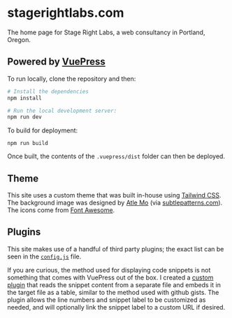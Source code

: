 # stagerightlabs.com

The home page for Stage Right Labs, a web consultancy in Portland, Oregon.

## Powered by [VuePress](https://vuepress.vuejs.org/)

To run locally, clone the repository and then:

```sh
# Install the dependencies
npm install

# Run the local development server:
npm run dev
```

To build for deployment:

```
npm run build
```

Once built, the contents of the `.vuepress/dist` folder can then be deployed.

## Theme

This site uses a custom theme that was built in-house using [Tailwind CSS](https://tailwindcss.com/).  The background image was designed by [Atle Mo](http://atlemo.dribbble.com/) (via [subtlepatterns.com](subtlepatterns.com)). The icons come from [Font Awesome](fontawesome.com).

## Plugins

This site makes use of a handful of third party plugins; the exact list can be seen in the [`config.js`](https://github.com/stagerightlabs/stagerightlabs.com/blob/dev/content/.vuepress/config.js#L31) file.

If you are curious, the method used for displaying code snippets is not something that comes with VuePress out of the box.  I created a [custom plugin](https://github.com/stagerightlabs/stagerightlabs.com/blob/dev/content/.vuepress/theme/plugins/snippets.js) that reads the snippet content from a separate file and embeds it in the target file as a table, similar to the method used with github gists.  The plugin allows the line numbers and snippet label to be customized as needed, and will optionally link the snippet label to a custom URL if desired.
